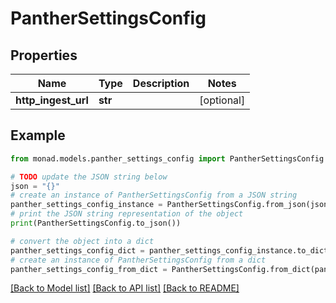 # PantherSettingsConfig


## Properties

Name | Type | Description | Notes
------------ | ------------- | ------------- | -------------
**http_ingest_url** | **str** |  | [optional] 

## Example

```python
from monad.models.panther_settings_config import PantherSettingsConfig

# TODO update the JSON string below
json = "{}"
# create an instance of PantherSettingsConfig from a JSON string
panther_settings_config_instance = PantherSettingsConfig.from_json(json)
# print the JSON string representation of the object
print(PantherSettingsConfig.to_json())

# convert the object into a dict
panther_settings_config_dict = panther_settings_config_instance.to_dict()
# create an instance of PantherSettingsConfig from a dict
panther_settings_config_from_dict = PantherSettingsConfig.from_dict(panther_settings_config_dict)
```
[[Back to Model list]](../README.md#documentation-for-models) [[Back to API list]](../README.md#documentation-for-api-endpoints) [[Back to README]](../README.md)


